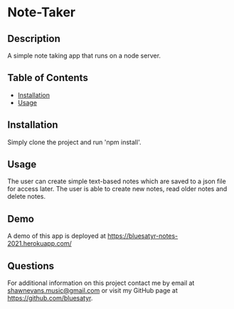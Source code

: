 # Note-Taker



## Description

A simple note taking app that runs on a node server.

## Table of Contents 

* [Installation](#installation)
* [Usage](#usage)


## Installation

Simply clone the project and run 'npm install'.

## Usage

The user can create simple text-based notes which are saved to a json file for access later. The user is able to create new notes, read older notes and delete notes.

## Demo
A demo of this app is deployed at https://bluesatyr-notes-2021.herokuapp.com/

## Questions

For additional information on this project contact me by email at shawnevans.music@gmail.com or visit my GitHub page at https://github.com/bluesatyr.